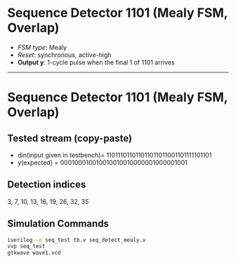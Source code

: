# Sequence Detector 1101 (Mealy FSM, Overlap) 
- *FSM type*: Mealy  
- *Reset*: synchronous, active-high  
- **Output y**: 1-cycle pulse when the final 1 of 1101 arrives  

---



# Sequence Detector 1101 (Mealy FSM, Overlap)

## Tested stream (copy-paste)
- din(input given in testbench)=   110111011011011011011001101111101101
- y(expected)  =                   000100010010010010010000001000001001

## Detection indices
3, 7, 10, 13, 16, 19, 26, 32, 35

## Simulation Commands
```bash
iverilog -o seq_test tb.v seq_detect_mealy.v
vvp seq_test
gtkwave wave1.vcd
